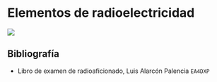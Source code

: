 # Elementos de radioelectricidad

![](http://www.astrosurf.com/luxorion/Radio/rtx-yaesu-ft-1000mp-mark-v.jpg)

## Bibliografía

- Libro de examen de radioaficionado, Luis Alarcón Palencia `EA4DXP`